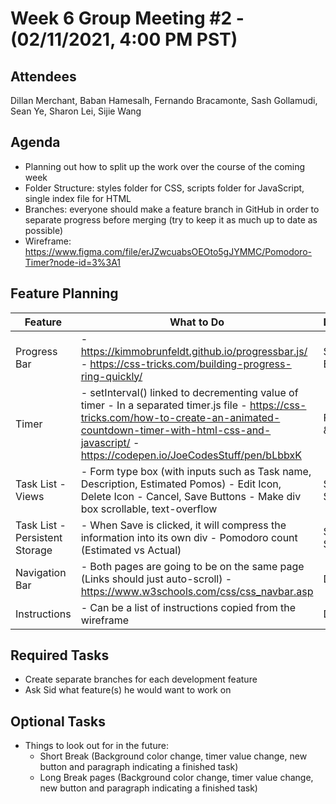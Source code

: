 # Week 6 Group Meeting #2 - (02/11/2021, 4:00 PM PST)

## Attendees
Dillan Merchant, Baban Hamesalh, Fernando Bracamonte, Sash Gollamudi, Sean Ye, Sharon Lei, Sijie Wang

## Agenda
- Planning out how to split up the work over the course of the coming week
- Folder Structure: styles folder for CSS, scripts folder for JavaScript, single index file for HTML
- Branches: everyone should make a feature branch in GitHub in order to separate progress before merging (try to keep it as much up to date as possible)
- Wireframe: https://www.figma.com/file/erJZwcuabsOEOto5gJYMMC/Pomodoro-Timer?node-id=3%3A1

## Feature Planning
| Feature                        | What to Do                                                                                                  | Developer |
|--------------------------------|-------------------------------------------------------------------------------------------------------------|-----------|
| Progress Bar                   | - https://kimmobrunfeldt.github.io/progressbar.js/ - https://css-tricks.com/building-progress-ring-quickly/ | Sean & Baban  |
| Timer                          | - setInterval() linked to decrementing value of timer - In a separated timer.js file - https://css-tricks.com/how-to-create-an-animated-countdown-timer-with-html-css-and-javascript/ - https://codepen.io/JoeCodesStuff/pen/bLbbxK | Fernando & Sash   |
| Task List - Views              | - Form type box (with inputs such as Task name, Description, Estimated Pomos) - Edit Icon, Delete Icon - Cancel, Save Buttons - Make div box scrollable, text-overflow | Sean & Sharon |
| Task List - Persistent Storage | - When Save is clicked, it will compress the information into its own div - Pomodoro count (Estimated vs Actual) | Sean & Sijie |
| Navigation Bar                 | - Both pages are going to be on the same page (Links should just auto-scroll) - https://www.w3schools.com/css/css_navbar.asp | Dillan |
| Instructions                   | - Can be a list of instructions copied from the wireframe | Dillan |

## Required Tasks
- Create separate branches for each development feature
- Ask Sid what feature(s) he would want to work on

## Optional Tasks
- Things to look out for in the future: 
  - Short Break (Background color change, timer value change, new button and paragraph indicating a finished task)
  - Long Break pages (Background color change, timer value change, new button and paragraph indicating a finished task)
